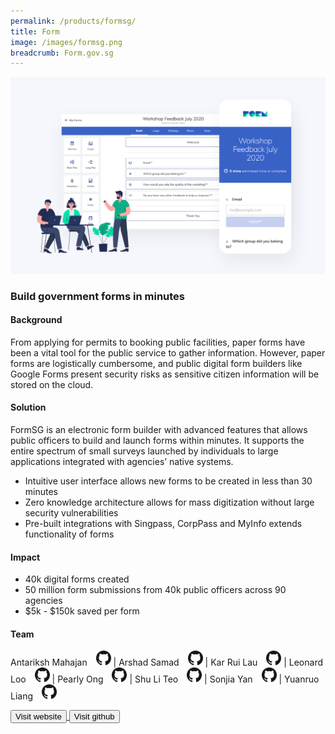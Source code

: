 ```yaml
---
permalink: /products/formsg/
title: Form
image: /images/formsg.png
breadcrumb: Form.gov.sg
---
```

![github](/images/formsg.png)

### Build government forms in minutes

#### Background 

From applying for permits to booking public facilities, paper forms have been a vital tool for the public service to gather information. However, paper forms are logistically cumbersome, and public digital form builders like Google Forms present security risks as sensitive citizen information will be stored on the cloud.  

#### Solution
FormSG is an electronic form builder with advanced features that allows public officers to build and launch forms within minutes. It supports the entire spectrum of small surveys launched by individuals to  large applications integrated with agencies’ native systems. 
* Intuitive user interface allows new forms to be created in less than 30 minutes
* Zero knowledge architecture allows for mass digitization without large security vulnerabilities
* Pre-built integrations with Singpass, CorpPass and MyInfo extends functionality of forms


#### Impact

* 40k digital forms created
* 50 million form submissions from 40k public officers across 90 agencies
* $5k - $150k saved per form

#### Team

Antariksh Mahajan <a href="https://github.com/mantariksh" style="display: inline-block; width: 24px; height: 24px; margin-bottom: -5px; margin-left: 10px;">
    <img border="0" alt="Github account" src="/images/Github-Mark-32px.png">
</a> | Arshad Samad <a href="https://github.com/arshadali172" style="display: inline-block; width: 24px; height: 24px; margin-bottom: -5px; margin-left: 10px;">
    <img border="0" alt="Github account" src="/images/Github-Mark-32px.png">
</a> | Kar Rui Lau <a href="https://github.com/karrui" style="display: inline-block; width: 24px; height: 24px; margin-bottom: -5px; margin-left: 10px;">
    <img border="0" alt="Github account" src="/images/Github-Mark-32px.png">
</a> | Leonard Loo <a href="https://github.com/leonardloo" style="display: inline-block; width: 24px; height: 24px; margin-bottom: -5px; margin-left: 10px;">
    <img border="0" alt="Github account" src="/images/Github-Mark-32px.png">
</a> | Pearly Ong <a href="https://github.com/pearlyong" style="display: inline-block; width: 24px; height: 24px; margin-bottom: -5px; margin-left: 10px;">
    <img border="0" alt="Github account" src="/images/Github-Mark-32px.png">
</a> | Shu Li Teo <a href="https://github.com/shuli-ogp" style="display: inline-block; width: 24px; height: 24px; margin-bottom: -5px; margin-left: 10px;">
    <img border="0" alt="Github account" src="/images/Github-Mark-32px.png">
</a> | Sonjia Yan <a href="https://github.com/syan-syan" style="display: inline-block; width: 24px; height: 24px; margin-bottom: -5px; margin-left: 10px;">
    <img border="0" alt="Github account" src="/images/Github-Mark-32px.png">
</a> | Yuanruo Liang <a href="https://github.com/liangyuanruo" style="display: inline-block; width: 24px; height: 24px; margin-bottom: -5px; margin-left: 10px;">
    <img border="0" alt="Github account" src="/images/Github-Mark-32px.png">
</a> 



<a href="https://form.gov.sg/" target="_blank">
    <button class="bp-button is-secondary is-medium has-text-white is-uppercase search-button">
        Visit website
    </button> <a href="https://github.com/opengovsg/formsg" target="_blank">
    <button class="bp-button is-secondary is-medium has-text-white is-uppercase search-button">
        Visit github
    </button>
</a>
</a>